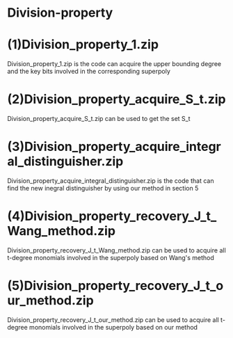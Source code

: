 # Division-property
(1)Division_property_1.zip
====
Division_property_1.zip is the code can acquire the upper bounding degree and the key bits involved in the corresponding superpoly

(2)Division_property_acquire_S_t.zip
====
Division_property_acquire_S_t.zip can be used to get the set S_t

(3)Division_property_acquire_integral_distinguisher.zip
====
Division_property_acquire_integral_distinguisher.zip is the code that can find the new inegral distinguisher by using our method in section 5

(4)Division_property_recovery_J_t_Wang_method.zip 
====
Division_property_recovery_J_t_Wang_method.zip can be used to acquire all t-degree monomials involved in the superpoly based on Wang's method

(5)Division_property_recovery_J_t_our_method.zip 
====
Division_property_recovery_J_t_our_method.zip can be used to acquire all t-degree monomials involved in the superpoly based on our method




